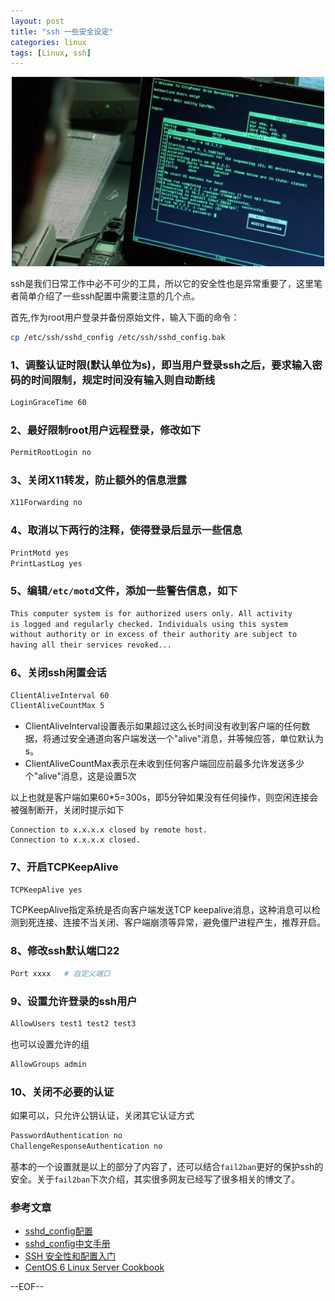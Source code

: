 ```yaml
---
layout: post
title: "ssh 一些安全设定"
categories: linux
tags: [Linux, ssh]
---
```


<center><img src="/images/nmap_ssh.jpg" width="500"></center>

ssh是我们日常工作中必不可少的工具，所以它的安全性也是异常重要了，这里笔者简单介绍了一些ssh配置中需要注意的几个点。

首先,作为root用户登录并备份原始文件，输入下面的命令：

``` bash
cp /etc/ssh/sshd_config /etc/ssh/sshd_config.bak
```

### 1、调整认证时限(默认单位为s)，即当用户登录ssh之后，要求输入密码的时间限制，规定时间没有输入则自动断线

``` bash
LoginGraceTime 60
```

### 2、最好限制root用户远程登录，修改如下

``` bash
PermitRootLogin no
```

### 3、关闭X11转发，防止额外的信息泄露

``` bash
X11Forwarding no
```

### 4、取消以下两行的注释，使得登录后显示一些信息

``` bash
PrintMotd yes
PrintLastLog yes
```

### 5、编辑`/etc/motd`文件，添加一些警告信息，如下

``` bash
This computer system is for authorized users only. All activity
is logged and regularly checked. Individuals using this system
without authority or in excess of their authority are subject to
having all their services revoked...
```

### 6、关闭ssh闲置会话

``` bash
ClientAliveInterval 60
ClientAliveCountMax 5
```

* ClientAliveInterval设置表示如果超过这么长时间没有收到客户端的任何数据，将通过安全通道向客户端发送一个"alive"消息，并等候应答，单位默认为s。
* ClientAliveCountMax表示在未收到任何客户端回应前最多允许发送多少个"alive"消息，这是设置5次

以上也就是客户端如果60*5=300s，即5分钟如果没有任何操作，则空闲连接会被强制断开，关闭时提示如下

	Connection to x.x.x.x closed by remote host.
	Connection to x.x.x.x closed.

### 7、开启TCPKeepAlive

``` bash
TCPKeepAlive yes
```

TCPKeepAlive指定系统是否向客户端发送TCP keepalive消息，这种消息可以检测到死连接、连接不当关闭、客户端崩溃等异常，避免僵尸进程产生，推荐开启。

### 8、修改ssh默认端口22

``` bash
Port xxxx	# 自定义端口
```

### 9、设置允许登录的ssh用户

``` bash
AllowUsers test1 test2 test3
```

也可以设置允许的组

``` bash
AllowGroups admin
```

### 10、关闭不必要的认证

如果可以，只允许公钥认证，关闭其它认证方式

``` bash
PasswordAuthentication no
ChallengeResponseAuthentication no
```

基本的一个设置就是以上的部分了内容了，还可以结合`fail2ban`更好的保护ssh的安全。关于`fail2ban`下次介绍，其实很多网友已经写了很多相关的博文了。

### 参考文章

* [sshd_config配置](http://blog.licess.org/sshd_config/)
* [sshd_config中文手册](http://lamp.linux.gov.cn/OpenSSH/sshd_config.html)
* [SSH 安全性和配置入门](http://www.ibm.com/developerworks/cn/aix/library/au-sshsecurity/)
* [CentOS 6 Linux Server Cookbook ](http://www.amazon.com/CentOS-6-Linux-Server-Cookbook/dp/1849519021)

--EOF--
